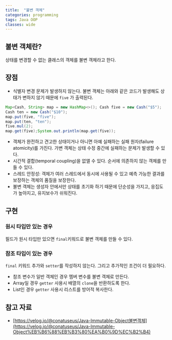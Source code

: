 ```yaml
---
title:  "불변 객체"
categories: programming
tags: Java OOP
classes: wide
---
```


## 불변 객체란?

상태를 변경할 수 없는 클래스의 객체를 불변 객체라고 한다.

## 장점

- 식별자 변경 문제가 발생하지 않는다.
불변 객체는 아래와 같은 코드가 발생해도 상태가 변하지 않기 때문에 `five` 가 출력된다.

```java
Map<Cash, String> map = new HashMap<>(); Cash five = new Cash("$5");
Cash ten = new Cash("$10");
map.put(five, "five");
map.put(ten, "ten");
five.mul(2);
map.get(five);System.out.println(map.get(five));
```

- 객체가 완전하고 견고한 상태이거나 아니면 아예 실패하는 실패 원자(failure atomicity)를 가진다. 가변 객체는 상태 수정 중간에 실패하는 문제가 발생할 수 있다.
- 시간적 결합(temporal coupling)을 없앨 수 있다. 순서에 의존하지 않는 객체를 만들 수 있다.
- 스레드 안정성: 객체가 여러 스레드에서 동시에 사용될 수 있고 예측 가능한 결과를 보장하는 객체의 품질을 보장한다.
- 불변 객체는 생성자 안에서만 상태를 초기화 하기 때문에 단순성을 가지고, 응집도가 높아지고, 유지보수가 쉬워진다.

## 구현

### 원시 타입만 있는 경우

필드가 원시 타입만 있으면 `final`키워드로 불변 객체를 만들 수 있다.

### 참조 타입이 있는 경우

`final` 키워드 추가와 `setter`를 작성하지 않는다. 그리고 추가적인 조건이 더 필요하다.

- 참조 변수가 일반 객체인 경우
멤버 변수를 불변 객체로 만든다.
- Array일 경우
`getter` 사용시 배열의 `clone`을 반환하도록 한다.
- List인 경우
`getter` 사용시 리스트를 방어적 복사한다.

## 참고 자료

- [https://velog.io/@conatuseus/Java-Immutable-Object불변객체](https://velog.io/@conatuseus/Java-Immutable-Object%EB%B6%88%EB%B3%80%EA%B0%9D%EC%B2%B4)